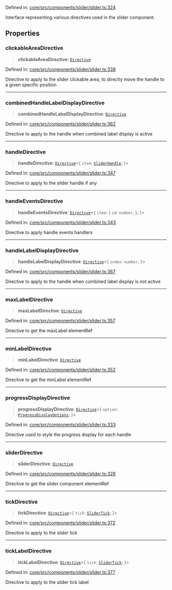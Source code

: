 Defined in: [core/src/components/slider/slider.ts:324](https://github.com/AmadeusITGroup/AgnosUI/blob/a8f09f9f0c2e250cefeb740de3961aa92ffacabf/core/src/components/slider/slider.ts#L324)

Interface representing various directives used in the slider component.

## Properties

### clickableAreaDirective

> **clickableAreaDirective**: [`Directive`](../type-aliases/Directive.md)

Defined in: [core/src/components/slider/slider.ts:338](https://github.com/AmadeusITGroup/AgnosUI/blob/a8f09f9f0c2e250cefeb740de3961aa92ffacabf/core/src/components/slider/slider.ts#L338)

Directive to apply to the slider clickable area, to directly move the handle to a given specific position

***

### combinedHandleLabelDisplayDirective

> **combinedHandleLabelDisplayDirective**: [`Directive`](../type-aliases/Directive.md)

Defined in: [core/src/components/slider/slider.ts:362](https://github.com/AmadeusITGroup/AgnosUI/blob/a8f09f9f0c2e250cefeb740de3961aa92ffacabf/core/src/components/slider/slider.ts#L362)

Directive to apply to the handle when combined label display is active

***

### handleDirective

> **handleDirective**: [`Directive`](../type-aliases/Directive.md)\<\{ `item`: [`SliderHandle`](SliderHandle.md); \}\>

Defined in: [core/src/components/slider/slider.ts:347](https://github.com/AmadeusITGroup/AgnosUI/blob/a8f09f9f0c2e250cefeb740de3961aa92ffacabf/core/src/components/slider/slider.ts#L347)

Directive to apply to the slider handle if any

***

### handleEventsDirective

> **handleEventsDirective**: [`Directive`](../type-aliases/Directive.md)\<\{ `item`: \{ `id`: `number`; \}; \}\>

Defined in: [core/src/components/slider/slider.ts:343](https://github.com/AmadeusITGroup/AgnosUI/blob/a8f09f9f0c2e250cefeb740de3961aa92ffacabf/core/src/components/slider/slider.ts#L343)

Directive to apply handle events handlers

***

### handleLabelDisplayDirective

> **handleLabelDisplayDirective**: [`Directive`](../type-aliases/Directive.md)\<\{ `index`: `number`; \}\>

Defined in: [core/src/components/slider/slider.ts:367](https://github.com/AmadeusITGroup/AgnosUI/blob/a8f09f9f0c2e250cefeb740de3961aa92ffacabf/core/src/components/slider/slider.ts#L367)

Directive to apply to the handle when combined label display is not active

***

### maxLabelDirective

> **maxLabelDirective**: [`Directive`](../type-aliases/Directive.md)

Defined in: [core/src/components/slider/slider.ts:357](https://github.com/AmadeusITGroup/AgnosUI/blob/a8f09f9f0c2e250cefeb740de3961aa92ffacabf/core/src/components/slider/slider.ts#L357)

Directive to get the maxLabel elementRef

***

### minLabelDirective

> **minLabelDirective**: [`Directive`](../type-aliases/Directive.md)

Defined in: [core/src/components/slider/slider.ts:352](https://github.com/AmadeusITGroup/AgnosUI/blob/a8f09f9f0c2e250cefeb740de3961aa92ffacabf/core/src/components/slider/slider.ts#L352)

Directive to get the minLabel elementRef

***

### progressDisplayDirective

> **progressDisplayDirective**: [`Directive`](../type-aliases/Directive.md)\<\{ `option`: [`ProgressDisplayOptions`](ProgressDisplayOptions.md); \}\>

Defined in: [core/src/components/slider/slider.ts:333](https://github.com/AmadeusITGroup/AgnosUI/blob/a8f09f9f0c2e250cefeb740de3961aa92ffacabf/core/src/components/slider/slider.ts#L333)

Directive used to style the progress display for each handle

***

### sliderDirective

> **sliderDirective**: [`Directive`](../type-aliases/Directive.md)

Defined in: [core/src/components/slider/slider.ts:328](https://github.com/AmadeusITGroup/AgnosUI/blob/a8f09f9f0c2e250cefeb740de3961aa92ffacabf/core/src/components/slider/slider.ts#L328)

Directive to get the slider component elementRef

***

### tickDirective

> **tickDirective**: [`Directive`](../type-aliases/Directive.md)\<\{ `tick`: [`SliderTick`](SliderTick.md); \}\>

Defined in: [core/src/components/slider/slider.ts:372](https://github.com/AmadeusITGroup/AgnosUI/blob/a8f09f9f0c2e250cefeb740de3961aa92ffacabf/core/src/components/slider/slider.ts#L372)

Directive to apply to the slider tick

***

### tickLabelDirective

> **tickLabelDirective**: [`Directive`](../type-aliases/Directive.md)\<\{ `tick`: [`SliderTick`](SliderTick.md); \}\>

Defined in: [core/src/components/slider/slider.ts:377](https://github.com/AmadeusITGroup/AgnosUI/blob/a8f09f9f0c2e250cefeb740de3961aa92ffacabf/core/src/components/slider/slider.ts#L377)

Directive to apply to the slider tick label

